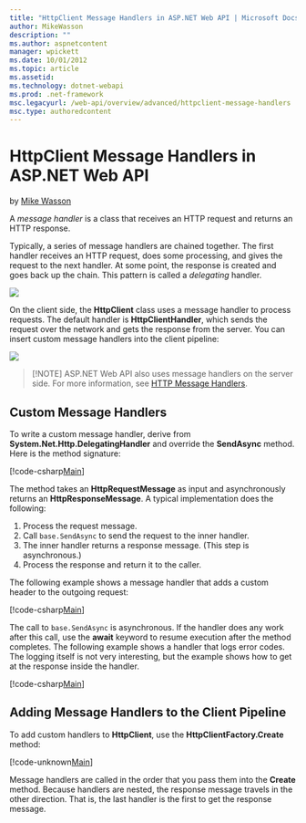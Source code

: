 ```yaml
---
title: "HttpClient Message Handlers in ASP.NET Web API | Microsoft Docs"
author: MikeWasson
description: ""
ms.author: aspnetcontent
manager: wpickett
ms.date: 10/01/2012
ms.topic: article
ms.assetid: 
ms.technology: dotnet-webapi
ms.prod: .net-framework
msc.legacyurl: /web-api/overview/advanced/httpclient-message-handlers
msc.type: authoredcontent
---
```

HttpClient Message Handlers in ASP.NET Web API
====================
by [Mike Wasson](https://github.com/MikeWasson)

A *message handler* is a class that receives an HTTP request and returns an HTTP response.

Typically, a series of message handlers are chained together. The first handler receives an HTTP request, does some processing, and gives the request to the next handler. At some point, the response is created and goes back up the chain. This pattern is called a *delegating* handler.

![](httpclient-message-handlers/_static/image1.png)

On the client side, the **HttpClient** class uses a message handler to process requests. The default handler is **HttpClientHandler**, which sends the request over the network and gets the response from the server. You can insert custom message handlers into the client pipeline:

![](httpclient-message-handlers/_static/image2.png)

> [!NOTE] ASP.NET Web API also uses message handlers on the server side. For more information, see [HTTP Message Handlers](http-message-handlers.md).


## Custom Message Handlers

To write a custom message handler, derive from **System.Net.Http.DelegatingHandler** and override the **SendAsync** method. Here is the method signature:

[!code-csharp[Main](httpclient-message-handlers/samples/sample1.cs)]

The method takes an **HttpRequestMessage** as input and asynchronously returns an **HttpResponseMessage**. A typical implementation does the following:

1. Process the request message.
2. Call `base.SendAsync` to send the request to the inner handler.
3. The inner handler returns a response message. (This step is asynchronous.)
4. Process the response and return it to the caller.

The following example shows a message handler that adds a custom header to the outgoing request:

[!code-csharp[Main](httpclient-message-handlers/samples/sample2.cs)]

The call to `base.SendAsync` is asynchronous. If the handler does any work after this call, use the **await** keyword to resume execution after the method completes. The following example shows a handler that logs error codes. The logging itself is not very interesting, but the example shows how to get at the response inside the handler.

[!code-csharp[Main](httpclient-message-handlers/samples/sample3.cs?highlight=10,13)]

## Adding Message Handlers to the Client Pipeline

To add custom handlers to **HttpClient**, use the **HttpClientFactory.Create** method:

[!code-unknown[Main](httpclient-message-handlers/samples/sample-43130-4.unknown)]

Message handlers are called in the order that you pass them into the **Create** method. Because handlers are nested, the response message travels in the other direction. That is, the last handler is the first to get the response message.